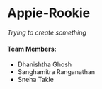 # Appie-Rookie
*Trying to create something*
#### Team Members:
* Dhanishtha Ghosh
* Sanghamitra Ranganathan
* Sneha Takle
